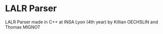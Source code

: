 # LALR Parser

LALR Parser made in C++ at INSA Lyon (4th year) by Killian OECHSLIN and Thomas MIGNOT